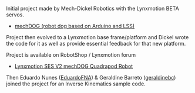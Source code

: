 Initial project made by Mech-Dickel Robotics with the Lynxmotion BETA servos.<br>
- [mechDOG (robot dog based on Arduino and LSS)](https://www.robotshop.com/community/forum/t/mechdog-robot-dog-based-on-arduino-and-lss/65705)

Project then evolved to a Lynxmotion base frame/platform and Dickel wrote the code for it as well as provide essential feedback for that new platform.

Project is available on RobotShop / Lynxmotion forum
- [Lynxmotion SES V2 mechDOG Quadrapod Robot](https://www.robotshop.com/community/forum/t/lynxmotion-ses-v2-mechdog-quadrapod-robot/78217)

Then Eduardo Nunes ([EduardoFNA](https://github.com/EduardoFNA)) & Geraldine Barreto ([geraldinebc](https://github.com/geraldinebc)) joined the project for an Inverse Kinematics sample code.
